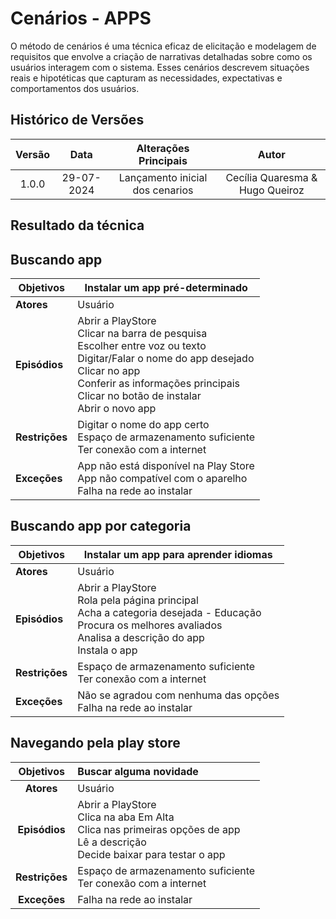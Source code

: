 # Cenários - APPS

O método de cenários é uma técnica eficaz de elicitação e modelagem de requisitos que envolve a criação de narrativas detalhadas sobre como os usuários interagem com o sistema. Esses cenários descrevem situações reais e hipotéticas que capturam as necessidades, expectativas e comportamentos dos usuários.

## Histórico de Versões

| **Versão** | **Data** | **Alterações Principais** | **Autor** |
| :--: | :--: | :--: | :--: | 
| 1.0.0 | 29-07-2024 | Lançamento inicial dos cenarios | Cecília Quaresma & Hugo Queiroz |


## Resultado da técnica

## Buscando app

| **Objetivos**        | Instalar um app pré-determinado                                 |
|----------------------|-----------------------------------------------------------------|
| **Atores**           | Usuário                                                         |
| **Episódios**        | Abrir a PlayStore<br>Clicar na barra de pesquisa<br>Escolher entre voz ou texto<br>Digitar/Falar o nome do app desejado<br>Clicar no app<br>Conferir as informações principais<br>Clicar no botão de instalar<br>Abrir o novo app |
| **Restrições**       | Digitar o nome do app certo<br>Espaço de armazenamento suficiente<br>Ter conexão com a internet |
| **Exceções**         | App não está disponível na Play Store<br>App não compatível com o aparelho<br>Falha na rede ao instalar |

## Buscando app por categoria

| **Objetivos**        | Instalar um app para aprender idiomas                          |
|----------------------|----------------------------------------------------------------|
| **Atores**           | Usuário                                                        |
| **Episódios**        | Abrir a PlayStore<br>Rola pela página principal<br>Acha a categoria desejada - Educação<br>Procura os melhores avaliados<br>Analisa a descrição do app<br>Instala o app |
| **Restrições**       | Espaço de armazenamento suficiente<br>Ter conexão com a internet |
| **Exceções**         | Não se agradou com nenhuma das opções<br>Falha na rede ao instalar |


## Navegando pela play store

| **Objetivos**        | Buscar alguma novidade                            |
| :--: | :-- |
| **Atores**           | Usuário                                           |
| **Episódios**        | Abrir a PlayStore<br>Clica na aba Em Alta<br>Clica nas primeiras opções de app<br>Lê a descrição<br>Decide baixar para testar o app |
| **Restrições**       | Espaço de armazenamento suficiente<br>Ter conexão com a internet |
| **Exceções**         | Falha na rede ao instalar                         |
